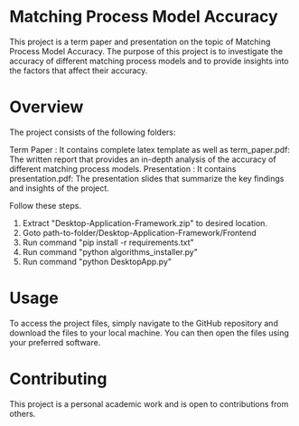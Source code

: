 # Matching Process Model Accuracy
This project is a term paper and presentation on the topic of Matching Process Model Accuracy. The purpose of this project is to investigate the accuracy of different matching process models and to provide insights into the factors that affect their accuracy.

# Overview 

The project consists of the following folders:

Term Paper : It contains complete latex template as well as term_paper.pdf: The written report that provides an in-depth analysis of the accuracy of different matching process models.
Presentation : It contains presentation.pdf: The presentation slides that summarize the key findings and insights of the project.

 
 Follow these steps.
 1. Extract "Desktop-Application-Framework.zip" to desired location.
 2. Goto path-to-folder/Desktop-Application-Framework/Frontend
 3. Run command "pip install -r requirements.txt"
 4. Run command "python algorithms_installer.py"
 5. Run command "python DesktopApp.py"

 # Usage 
 To access the project files, simply navigate to the GitHub repository and download the files to your local machine. You can then open the files using your preferred software.

 # Contributing
This project is a personal academic work and is open to contributions from others.
